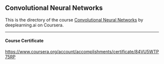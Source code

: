 ## Convolutional Neural Networks

This is the directory of the course [Convolutional Neural Networks](https://www.coursera.org/learn/convolutional-neural-networks/) by deeplearning.ai on Coursera.

---

#### Course Certificate
https://www.coursera.org/account/accomplishments/certificate/84VU5WTP75RP
